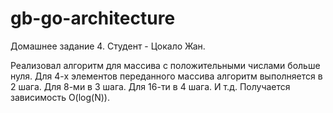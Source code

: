 # gb-go-architecture
Домашнее задание 4.
Студент - Цокало Жан.

Реализовал алгоритм для массива с положительными числами больше нуля.
Для 4-х элементов переданного массива алгоритм выполняется в 2 шага.
Для 8-ми в 3 шага.
Для 16-ти в 4 шага.
И т.д.
Получается зависимость O(log(N)).